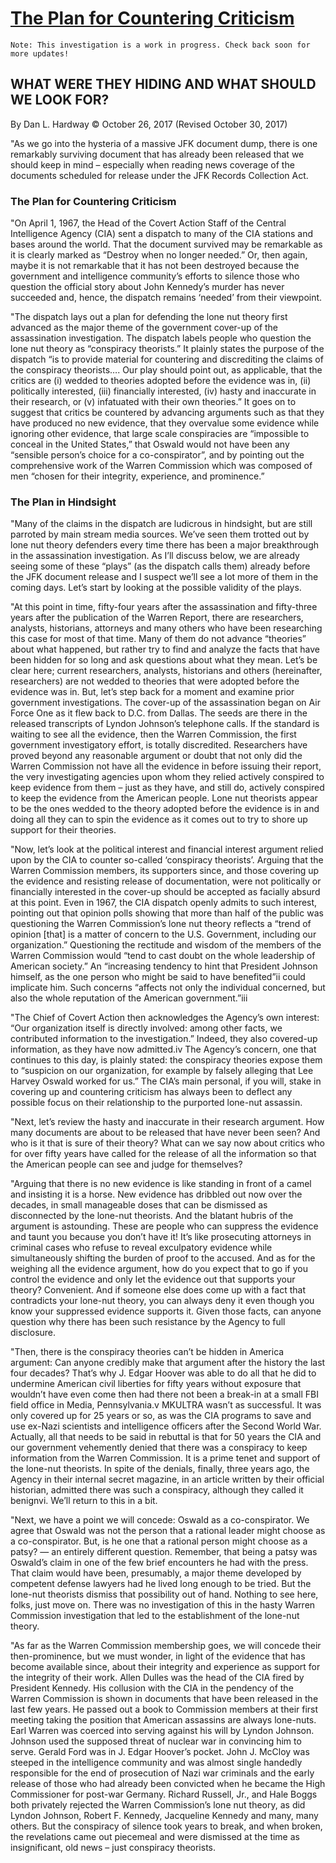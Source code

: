 # [The Plan for Countering Criticism](https://aarclibrary.org/what-were-they-hiding-and-what-should-we-look-for/)

```
Note: This investigation is a work in progress. Check back soon for more updates!
```

## WHAT WERE THEY HIDING AND WHAT SHOULD WE LOOK FOR?

By Dan L. Hardway © October 26, 2017 (Revised October 30, 2017)

"As we go into the hysteria of a massive JFK document dump, there is one remarkably surviving document that has already
been released that we should keep in mind – especially when reading news coverage of the documents scheduled for release
under the JFK Records Collection Act.

### The Plan for Countering Criticism

"On April 1, 1967, the Head of the Covert Action Staff of the Central Intelligence Agency (CIA) sent a dispatch to many
of the CIA stations and bases around the world. That the document survived may be remarkable as it is clearly marked as
“Destroy when no longer needed.” Or, then again, maybe it is not remarkable that it has not been destroyed because the
government and intelligence community’s efforts to silence those who question the official story about John Kennedy’s
murder has never succeeded and, hence, the dispatch remains ‘needed’ from their viewpoint.

"The dispatch lays out a plan for defending the lone nut theory first advanced as the major theme of the government
cover-up of the assassination investigation. The dispatch labels people who question the lone nut theory as “conspiracy
theorists.” It plainly states the purpose of the dispatch “is to provide material for countering and discrediting the
claims of the conspiracy theorists…. Our play should point out, as applicable, that the critics are (i) wedded to
theories adopted before the evidence was in, (ii) politically interested, (iii) financially interested, (iv) hasty and
inaccurate in their research, or (v) infatuated with their own theories.” It goes on to suggest that critics be
countered by advancing arguments such as that they have produced no new evidence, that they overvalue some evidence
while ignoring other evidence, that large scale conspiracies are “impossible to conceal in the United States,” that
Oswald would not have been any “sensible person’s choice for a co-conspirator”, and by pointing out the comprehensive
work of the Warren Commission which was composed of men “chosen for their integrity, experience, and prominence.”

### The Plan in Hindsight

"Many of the claims in the dispatch are ludicrous in hindsight, but are still parroted by main stream media sources.
We’ve seen them trotted out by lone nut theory defenders every time there has been a major breakthrough in the
assassination investigation. As I’ll discuss below, we are already seeing some of these “plays” (as the dispatch calls
them) already before the JFK document release and I suspect we’ll see a lot more of them in the coming days. Let’s start
by looking at the possible validity of the plays.

"At this point in time, fifty-four years after the assassination and fifty-three years after the publication of the
Warren Report, there are researchers, analysts, historians, attorneys and many others who have been researching this
case for most of that time. Many of them do not advance “theories” about what happened, but rather try to find and
analyze the facts that have been hidden for so long and ask questions about what they mean. Let’s be clear here; current
researchers, analysts, historians and others (hereinafter, researchers) are not wedded to theories that were adopted
before the evidence was in. But, let’s step back for a moment and examine prior government investigations. The cover-up
of the assassination began on Air Force One as it flew back to D.C. from Dallas. The seeds are there in the released
transcripts of Lyndon Johnson’s telephone calls. If the standard is waiting to see all the evidence, then the Warren
Commission, the first government investigatory effort, is totally discredited. Researchers have proved beyond any
reasonable argument or doubt that not only did the Warren Commission not have all the evidence in before issuing their
report, the very investigating agencies upon whom they relied actively conspired to keep evidence from them – just as
they have, and still do, actively conspired to keep the evidence from the American people. Lone nut theorists appear to
be the ones wedded to the theory adopted before the evidence is in and doing all they can to spin the evidence as it
comes out to try to shore up support for their theories.

"Now, let’s look at the political interest and financial interest argument relied upon by the CIA to counter so-called
‘conspiracy theorists’. Arguing that the Warren Commission members, its supporters since, and those covering up the
evidence and resisting release of documentation, were not politically or financially interested in the cover-up should
be accepted as facially absurd at this point. Even in 1967, the CIA dispatch openly admits to such interest, pointing
out that opinion polls showing that more than half of the public was questioning the Warren Commission’s lone nut theory
reflects a “trend of opinion [that] is a matter of concern to the U.S. Government, including our organization.”
Questioning the rectitude and wisdom of the members of the Warren Commission would “tend to cast doubt on the whole
leadership of American society.” An “increasing tendency to hint that President Johnson himself, as the one person who
might be said to have benefited”ii could implicate him. Such concerns “affects not only the individual concerned, but
also the whole reputation of the American government.”iii

"The Chief of Covert Action then acknowledges the Agency’s own interest: “Our organization itself is directly involved:
among other facts, we contributed information to the investigation.” Indeed, they also covered-up information, as they
have now admitted.iv The Agency’s concern, one that continues to this day, is plainly stated: the conspiracy theories
expose them to “suspicion on our organization, for example by falsely alleging that Lee Harvey Oswald worked for us.”
The CIA’s main personal, if you will, stake in covering up and countering criticism has always been to deflect any
possible focus on their relationship to the purported lone-nut assassin.

"Next, let’s review the hasty and inaccurate in their research argument. How many documents are about to be released
that have never been seen? And who is it that is sure of their theory? What can we say now about critics who for over
fifty years have called for the release of all the information so that the American people can see and judge for
themselves?

"Arguing that there is no new evidence is like standing in front of a camel and insisting it is a horse. New evidence
has dribbled out now over the decades, in small manageable doses that can be dismissed as disconnected by the lone-nut
theorists. And the blatant hubris of the argument is astounding. These are people who can suppress the evidence and
taunt you because you don’t have it!  It’s like prosecuting attorneys in criminal cases who refuse to reveal exculpatory
evidence while simultaneously shifting the burden of proof to the accused. And as for the weighing all the evidence
argument, how do you expect that to go if you control the evidence and only let the evidence out that supports your
theory? Convenient. And if someone else does come up with a fact that contradicts your lone-nut theory, you can always
deny it even though you know your suppressed evidence supports it. Given those facts, can anyone question why there has
been such resistance by the Agency to full disclosure.

"Then, there is the conspiracy theories can’t be hidden in America argument:  Can anyone credibly make that argument
after the history the last four decades? That’s why J. Edgar Hoover was able to do all that he did to undermine American
civil liberties for fifty years without exposure that wouldn’t have even come then had there not been a break-in at a
small FBI field office in Media, Pennsylvania.v MKULTRA wasn’t as successful. It was only covered up for 25 years or so,
as was the CIA programs to save and use ex-Nazi scientists and intelligence officers after the Second World War.
Actually, all that needs to be said in rebuttal is that for 50 years the CIA and our government vehemently denied that
there was a conspiracy to keep information from the Warren Commission. It is a prime tenet and support of the lone-nut
theorists. In spite of the denials, finally, three years ago, the Agency in their internal secret magazine, in an
article written by their official historian, admitted there was such a conspiracy, although they called it benignvi.
We’ll return to this in a bit.

"Next, we have a point we will concede: Oswald as a co-conspirator. We agree that Oswald was not the person that a
rational leader might choose as a co-conspirator. But, is he one that a rational person might choose as a patsy? — an
entirely different question. Remember, that being a patsy was Oswald’s claim in one of the few brief encounters he had
with the press. That claim would have been, presumably, a major theme developed by competent defense lawyers had he
lived long enough to be tried. But the lone-nut theorists dismiss that possibility out of hand. Nothing to see here,
folks, just move on. There was no investigation of this in the hasty Warren Commission investigation that led to the
establishment of the lone-nut theory.

"As far as the Warren Commission membership goes, we will concede their then-prominence, but we must wonder, in light of
the evidence that has become available since, about their integrity and experience as support for the integrity of their
work. Allen Dulles was the head of the CIA fired by President Kennedy. His collusion with the CIA in the pendency of the
Warren Commission is shown in documents that have been released in the last few years. He passed out a book to
Commission members at their first meeting taking the position that American assassins are always lone-nuts. Earl Warren
was coerced into serving against his will by Lyndon Johnson. Johnson used the supposed threat of nuclear war in
convincing him to serve. Gerald Ford was in J. Edgar Hoover’s pocket. John J. McCloy was steeped in the intelligence
community and was almost single handedly responsible for the end of prosecution of Nazi war criminals and the early
release of those who had already been convicted when he became the High Commissioner for post-war Germany. Richard
Russell, Jr., and Hale Boggs both privately rejected the Warren Commission’s lone nut theory, as did Lyndon Johnson,
Robert F. Kennedy, Jacqueline Kennedy and many, many others. But the conspiracy of silence took years to break, and when
broken, the revelations came out piecemeal and were dismissed at the time as insignificant, old news – just conspiracy
theorists.
